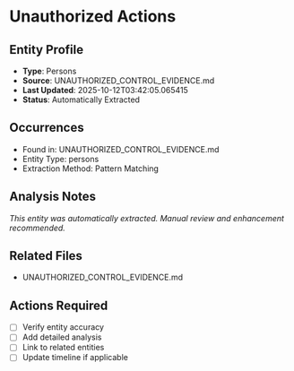 # Unauthorized Actions

## Entity Profile
- **Type**: Persons
- **Source**: UNAUTHORIZED_CONTROL_EVIDENCE.md
- **Last Updated**: 2025-10-12T03:42:05.065415
- **Status**: Automatically Extracted

## Occurrences
- Found in: UNAUTHORIZED_CONTROL_EVIDENCE.md
- Entity Type: persons
- Extraction Method: Pattern Matching

## Analysis Notes
*This entity was automatically extracted. Manual review and enhancement recommended.*

## Related Files
- UNAUTHORIZED_CONTROL_EVIDENCE.md

## Actions Required
- [ ] Verify entity accuracy
- [ ] Add detailed analysis
- [ ] Link to related entities
- [ ] Update timeline if applicable
